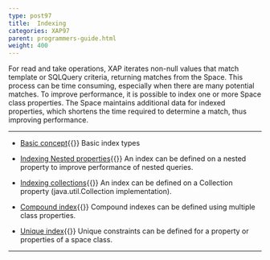 ```yaml
---
type: post97
title:  Indexing
categories: XAP97
parent: programmers-guide.html
weight: 400
---
```



For read and take operations, XAP iterates non-null values that match template or SQLQuery criteria, returning matches from the Space. This process can be time consuming, especially when there are many potential matches. To improve performance, it is possible to index one or more Space class properties. The Space maintains additional data for indexed properties, which shortens the time required to determine a match, thus improving performance.


<hr/>


- [Basic concept](./indexing.html){{<wbr>}}
Basic index types

- [Indexing Nested properties](./indexing-nested-properties.html){{<wbr>}}
An index can be defined on a nested property to improve performance of nested queries.

- [Indexing collections](./indexing-collections.html){{<wbr>}}
An index can be defined on a Collection property (java.util.Collection implementation).


- [Compound index](./indexing-compound.html){{<wbr>}}
Compound indexes can be defined using multiple class properties.


- [Unique index](./indexing-unique.html){{<wbr>}}
Unique constraints can be defined for a property or properties of a space class.
<hr/>
